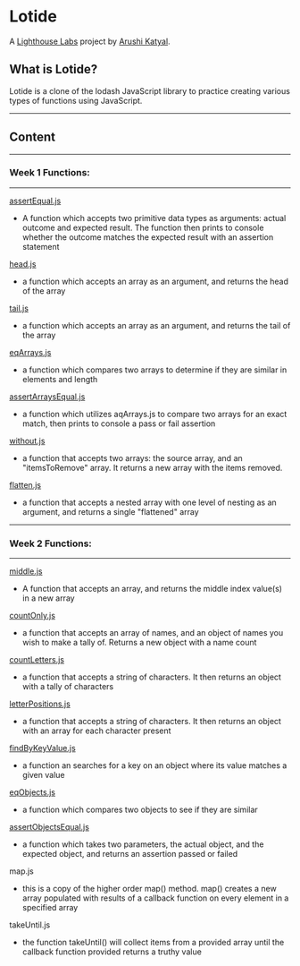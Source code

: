 # Lotide

A [Lighthouse Labs](https://www.lighthouselabs.ca/) project by [Arushi Katyal](https://github.com/katy-arushi).

## What is Lotide?

Lotide is a clone of the lodash JavaScript library to practice creating various types of functions using JavaScript.
 _____
## Content
______________
### Week 1 Functions:
___________
[assertEqual.js](/assertEqual.js)

* A function which accepts two primitive data types as arguments: actual outcome and expected result. The function then prints to console whether the outcome matches the expected result with an assertion statement

[head.js](/head.js)

* a function which accepts an array as an argument, and returns the head of the array

[tail.js](tail.js)

* a function which accepts an array as an argument, and returns the tail of the array

[eqArrays.js](/eqArrays.js)

* a function which compares two arrays to determine if they are similar in elements and length

[assertArraysEqual.js](/assertArraysEqual.js)

* a function which utilizes aqArrays.js to compare two arrays for an exact match, then prints to console a pass or fail assertion

[without.js](/without.js)

* a function that accepts two arrays: the source array, and an "itemsToRemove" array. It returns a new array with the items removed.

[flatten.js](/flatten.js)

* a function that accepts a nested array with one level of nesting as an argument, and returns a single "flattened" array
___________
### Week 2 Functions:
______

[middle.js](/middle.js)

* A function that accepts an array, and returns the middle index value(s) in a new array

[countOnly.js](/countOnly.js)

* a function that accepts an array of names, and an object of names you wish to make a tally of. Returns a new object with a name count

[countLetters.js](/countLetters.js)

* a function that accepts a string of characters. It then returns an object with a tally of characters

[letterPositions.js](/letterPositions.js)

* a function that accepts a string of characters. It then returns an object with an array for each character present

[findByKeyValue.js](/findKeyByValue.js)

* a function an searches for a key on an object where its value matches a given value

[eqObjects.js](/eqObjects.js)

* a function which compares two objects to see if they are similar

[assertObjectsEqual.js](/assertObjectsEqual.js)

* a function which takes two parameters, the actual object, and the expected object, and returns an assertion passed or failed

map.js

* this is a copy of the higher order map() method. map() creates a new array populated with results of a callback function on every element in a specified array

takeUntil.js

* the function takeUntil() will collect items from a provided array until the callback function provided returns a truthy value